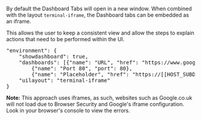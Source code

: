 By default the Dashboard Tabs will open in a new window. When combined with the layout `terminal-iframe`, the Dashboard tabs can be embedded as an iframe.

This allows the user to keep a consistent view and allow the steps to explain actions that need to be performed within the UI.

<pre>
"environment": {
    "showdashboard": true,
    "dashboards": [{"name": "URL", "href": "https://www.google.co.uk"},
        {"name": "Port 80", "port": 80},
        {"name": "Placeholder", "href": "https://[[HOST_SUBDOMAIN]]-80-[[KATACODA_HOST]].environments.katacoda.com"}],
    "uilayout": "terminal-iframe"
}
</pre>

**Note:** This approach uses iframes, as such, websites such as Google.co.uk will not load due to Browser Security and Google's iframe configuration. Look in your browser's console to view the errors.
